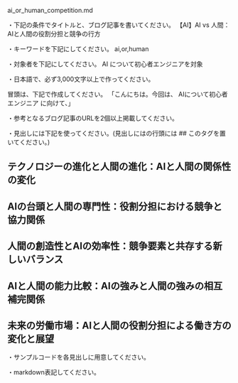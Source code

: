 ai_or_human_competition.md

・下記の条件でタイトルと、ブログ記事を書いてください。
【AI】AI vs 人間：AIと人間の役割分担と競争の行方

・キーワードを下記にしてください。
ai,or,human

・対象者を下記にしてください。
  AI について初心者エンジニアを対象


・日本語で、必ず3,000文字以上で作ってください。

冒頭は、下記で作成してください。
「こんにちは。今回は、
AIについて初心者エンジニア
に向けて、」

・参考となるブログ記事のURLを2個以上掲載してください。

・見出しには下記を使ってください。(見出しにはの行頭には ## このタグを置いてください。)
## テクノロジーの進化と人間の進化：AIと人間の関係性の変化
## AIの台頭と人間の専門性：役割分担における競争と協力関係
## 人間の創造性とAIの効率性：競争要素と共存する新しいバランス
## AIと人間の能力比較：AIの強みと人間の強みの相互補完関係
## 未来の労働市場：AIと人間の役割分担による働き方の変化と展望

・サンプルコードを各見出しに用意してください。

・markdown表記してください。

